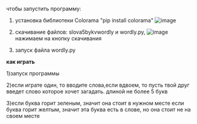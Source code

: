 чтобы запустить программу:
1) установка библиотеки Colorama "pip install colorama" ![image](https://github.com/user-attachments/assets/2fa6975a-29e3-49be-9ee0-83f64a4b6ab1)

2) скачивание файлов: slova5bykvwordly и wordly.py, 
   ![image](https://github.com/user-attachments/assets/83ea15ca-3389-439f-865f-f31c6091ff93)
   нажимаем на кнопку скачивания

3) запуск файла wordly.py
<html>
   <body>
      <h><b>как играть</b></h>
      <p>1)запуск программы</p>
      <p>2)если играте один, то вводите слова,если вдвоем, то пусть твой друг введет слово которое хочет загадать. длиной не более 5 букв</p>
      <p>3)если буква горит зеленым, значит она стоит в нужном месте
         если буква горит желтым, значит эта буква есть в слове, но она стоит не на своем месте
      </p>
   </body>
</html>
